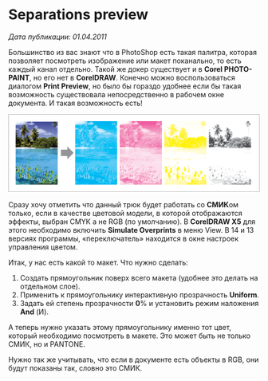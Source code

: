 # Separations preview

_Дата публикации: 01.04.2011_

Большинство из вас знают что в PhotoShop есть такая палитра, которая позволяет посмотреть изображение или макет поканально, то есть каждый канал отдельно. Такой же докер существует и в **Corel PHOTO-PAINT**, но его нет в **CorelDRAW**. Конечно можно воспользоваться диалогом **Print Preview**, но было бы гораздо удобнее если бы такая возможность существовала непосредственно в рабочем окне документа. И такая возможность есть!

![Separations preview в CorelDRAW](./741c0a71-bae0-489a-823d-d5ff2e82a383.png)

Сразу хочу отметить что данный трюк будет работать со **СМИК**ом только, если в качестве цветовой модели, в которой отображаются эффекты, выбран CMYK а не RGB (по умолчанию). В **CorelDRAW X5** для этого необходимо включить **Simulate Overprints** в меню View. В 14 и 13 версиях программы, «переключатель» находится в окне настроек управления цветом.

Итак, у нас есть какой то макет. Что нужно сделать:

1. Создать прямоугольник поверх всего макета (удобнее это делать на отдельном слое).  
2. Применить к прямоугольнику интерактивную прозрачность **Uniform**.  
3. Задать ей степень прозрачности **0**% и установить режим наложения **And** (И).

А теперь нужно указать этому прямоугольнику именно тот цвет, который необходимо посмотреть в макете. Это может быть не только СМИК, но и PANTONE.

Нужно так же учитывать, что если в документе есть объекты в RGB, они будут показаны так, словно это СМИК.
